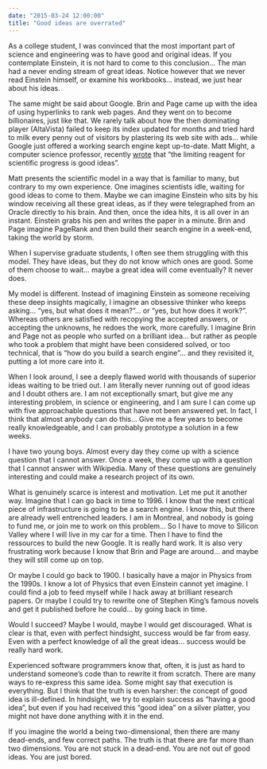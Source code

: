 ```yaml
---
date: "2015-03-24 12:00:00"
title: "Good ideas are overrated"
---
```




As a college student, I was convinced that the most important part of science and engineering was to have good and original ideas. If you contemplate Einstein, it is not hard to come to this conclusion&hellip; The man had a never ending stream of great ideas. Notice however that we never read Einstein himself, or examine his workbooks&hellip; instead, we just hear about his ideas.

The same might be said about Google. Brin and Page came up with the idea of using hyperlinks to rank web pages. And they went on to become billionaires, just like that. We rarely talk about how the then dominating player (AltaVista) failed to keep its index updated for months and tried hard to milk every penny out of visitors by plastering its web site with ads&hellip; while Google just offered a working search engine kept up-to-date.
Matt Might, a computer science professor, recently [wrote](https://mobile.twitter.com/mattmight/status/580404985411796992) that &ldquo;the limiting reagent for scientific progress is good ideas&rdquo;.

Matt presents the scientific model in a way that is familiar to many, but contrary to my own experience. One imagines scientists idle, waiting for good ideas to come to them. Maybe we can imagine Einstein who sits by his window receiving all these great ideas, as if they were telegraphed from an Oracle directly to his brain. And then, once the idea hits, it is all over in an instant. Einstein grabs his pen and writes the paper in a minute. Brin and Page imagine PageRank and then build their search engine in a week-end, taking the world by storm.

When I supervise graduate students, I often see them struggling with this model. They have ideas, but they do not know which ones are good. Some of them choose to wait&hellip; maybe a great idea will come eventually? It never does.

My model is different. Instead of imagining Einstein as someone receiving these deep insights magically, I imagine an obsessive thinker who keeps asking&hellip; &ldquo;yes, but what does it mean?&rdquo;&hellip; or &ldquo;yes, but how does it work?&rdquo;. Whereas others are satisfied with recopying the accepted answers, or accepting the unknowns, he redoes the work, more carefully. I imagine Brin and Page not as people who surfed on a brilliant idea&hellip; but rather as people who took a problem that might have been considered solved, or too technical, that is &ldquo;how do you build a search engine&rdquo;&hellip; and they revisited it, putting a lot more care into it.

When I look around, I see a deeply flawed world with thousands of superior ideas waiting to be tried out. I am literally never running out of good ideas and I doubt others are. I am not exceptionally smart, but give me any interesting problem, in science or engineering, and I am sure I can come up with five approachable questions that have not been answered yet. In fact, I think that almost anybody can do this&hellip; Give me a few years to become really knowledgeable, and I can probably prototype a solution in a few weeks.

I have two young boys. Almost every day they come up with a science question that I cannot answer. Once a week, they come up with a question that I cannot answer with Wikipedia. Many of these questions are genuinely interesting and could make a research project of its own.

What is genuinely scarce is interest and motivation.
Let me put it another way. Imagine that I can go back in time to 1996. I know that the next critical piece of infrastructure is going to be a search engine. I know this, but there are already well entrenched leaders. I am in Montreal, and nobody is going to fund me, or join me to work on this problem&hellip; So I have to move to Silicon Valley where I will live in my car for a time. Then I have to find the ressources to build the new Google. It is really hard work. It is also very frustrating work because I know that Brin and Page are around&hellip; and maybe they will still come up on top.

Or maybe I could go back to 1900. I basically have a major in Physics from the 1990s. I know a lot of Physics that even Einstein cannot yet imagine. I could find a job to feed myself while I hack away at brilliant research papers. Or maybe I could try to rewrite one of Stephen King&rsquo;s famous novels and get it published before he could&hellip; by going back in time.

Would I succeed? Maybe I would, maybe I would get discouraged. What is clear is that, even with perfect hindsight, success would be far from easy. Even with a perfect knowledge of all the great ideas&hellip; success would be really hard work.

Experienced software programmers know that, often, it is just as hard to understand someone&rsquo;s code than to rewrite it from scratch. There are many ways to re-express this same idea. Some might say that execution is everything. But I think that the truth is even harsher: the concept of good idea is ill-defined. In hindsight, we try to explain success as &ldquo;having a good idea&rdquo;, but even if you had received this &ldquo;good idea&rdquo; on a silver platter, you might not have done anything with it in the end.

If you imagine the world a being two-dimensional, then there are many dead-ends, and few correct paths. The truth is that there are far more than two dimensions. You are not stuck in a dead-end. You are not out of good ideas. You are just bored.

